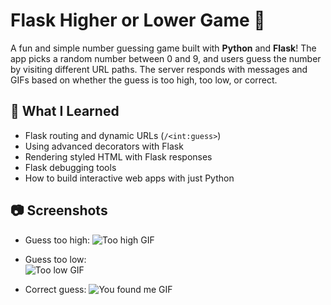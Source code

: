# Flask Higher or Lower Game 🎯

A fun and simple number guessing game built with **Python** and **Flask**! The app picks a random number between 0 and 9, and users guess the number by visiting different URL paths. The server responds with messages and GIFs based on whether the guess is too high, too low, or correct.

## 🚀 What I Learned

- Flask routing and dynamic URLs (`/<int:guess>`)
- Using advanced decorators with Flask
- Rendering styled HTML with Flask responses
- Flask debugging tools
- How to build interactive web apps with just Python

## 📷 Screenshots

- Guess too high:
  ![Too high GIF](https://media.giphy.com/media/3o6ZtaO9BZHcOjmErm/giphy.gif)

- Guess too low:  
  ![Too low GIF](https://media.giphy.com/media/jD4DwBtqPXRXa/giphy.gif)


- Correct guess:
  ![You found me GIF](https://media.giphy.com/media/4T7e4DmcrP9du/giphy.gif)
